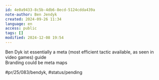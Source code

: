 ```yaml
---
id: 4e0a9433-8c5b-4db6-8ecd-5124cdda439a
note-author: Ben Jendyk
created: 2024-09-26 11:34
language: en
access: public
tags: []
modified: 2024-12-08 19:54
---
```


Ben Dyk ist essentially a meta (most efficient tactic available, as seen in video games) guide  
Branding could be meta maps


#pr/25/083/bendyk, #status/pending